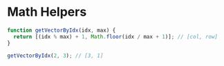 # Math Helpers

```js
function getVectorByIdx(idx, max) {
  return [(idx % max) + 1, Math.floor(idx / max + 1)]; // [col, row]
}

getVectorByIdx(2, 3); // [3, 1]

```
